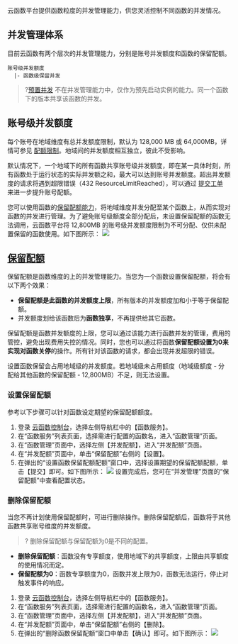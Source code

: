 云函数平台提供函数粒度的并发管理能力，供您灵活控制不同函数的并发情况。

## 并发管理体系

目前云函数有两个层次的并发管理能力，分别是账号并发额度和函数的保留配额。

```
账号级并发额度
  |- 函数级保留并发
```

>?[预置并发](https://cloud.tencent.com/document/product/583/46743) 不在并发管理能力中，仅作为预先启动实例的能力。同一个函数下的版本共享该函数的并发。


## 账号级并发额度

每个账号在地域维度有总并发额度限制，默认为 128,000 MB 或 64,000MB，详情可参见 [配额限制](https://cloud.tencent.com/document/product/583/11637)。地域间的并发额度相互独立，彼此不受影响。

默认情况下，一个地域下的所有函数共享账号级并发额度，即在某一具体时刻，所有函数处于运行状态的实际并发额之和，最大可以达到账号并发额度。超出并发额度的请求将遇到超限错误（432 ResourceLimitReached），可以通过 [提交工单](https://console.cloud.tencent.com/workorder/category) 来进一步提升账号配额。

您可以使用函数的[保留配额能力](#reserved)，将地域维度并发分配至某个函数上，从而实现对函数的并发进行管理。为了避免账号级额度全部分配后，未设置保留配额的函数无法调用，云函数平台将 12,800MB 的账号级并发额度限制为不可分配、仅供未配置保留的函数使用。如下图所示：
![](https://main.qcloudimg.com/raw/21460dfc1b02d53f2e20c6b822cb1740.png)

## [保留配额](id:reserved)

保留配额是函数维度的上的并发管理能力。当您为一个函数设置保留配额，将会有以下两个效果：

- **保留配额是此函数的并发额度上限**，所有版本的并发额度加和小于等于保留配额。
- 并发额度划给该函数后为**函数独享**，不再提供给其它函数。




保留配额是函数并发额度的上限，您可以通过该能力进行函数并发的管理，费用的管控，避免出现费用失控的情况。同时，您也可以通过将函数**保留配额设置为0来实现对函数关停**的操作。所有针对该函数的请求，都会出现并发超限的错误。

设置函数保留会占用地域级的并发额度。若地域级未占用额度（地域级额度 - 分配给其他函数的保留配额 - 12,800MB）不足，则无法设置。


### 设置保留配额

参考以下步骤可以针对函数设定期望的保留配额额度。

1. 登录 [云函数控制台](https://console.cloud.tencent.com/scf/index?rid=1)，选择左侧导航栏中的【函数服务】。
2. 在“函数服务”列表页面，选择需进行配置的函数名，进入“函数管理”页面。
3. 在“函数管理”页面中，选择左侧【并发配额】，进入“并发配额”页面。
4. 在“并发配额”页面中，单击“保留配额”右侧的【设置】。
5. 在弹出的“设置函数保留配额配额”窗口中，选择设置期望的保留配额配额，单击【提交】即可。如下图所示：
   ![](https://main.qcloudimg.com/raw/f27c22f16008ffe092c420f35549b8d2.png)
   设置完成后，您可在“并发管理”页面的“保留配额”中查看配置状态。

### 删除保留配额

当您不再计划使用保留配额时，可进行删除操作。删除保留配额后，函数将于其他函数共享账号维度的并发额度。

>? 删除保留配额与保留配额为0是不同的配置。
- **删除保留配额**：函数没有专享额度，使用地域下的共享额度，上限由共享额度的使用情况而定。
- **保留配额为0**：函数专享额度为0，函数并发上限为0，函数无法运行，停止对触发事件的响应。
>
1. 登录 [云函数控制台](https://console.cloud.tencent.com/scf/index?rid=1)，选择左侧导航栏中的【函数服务】。
2. 在“函数服务”列表页面，选择需进行配置的函数名，进入“函数管理”页面。
3. 在“函数管理”页面中，选择左侧【并发配额】，进入“并发配额”页面。
4. 在“并发配额”页面中，单击“保留配额”右侧的【删除】。
5. 在弹出的“删除函数保留配额”窗口中单击【确认】即可。如下图所示：
   ![](https://main.qcloudimg.com/raw/f13b9784d93e4cee803eb72245ff4943.png)
